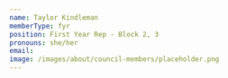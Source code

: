 ```yaml
---
name: Taylor Kindleman
memberType: fyr
position: First Year Rep - Block 2, 3
pronouns: she/her
email: 
image: /images/about/council-members/placeholder.png
---
```

